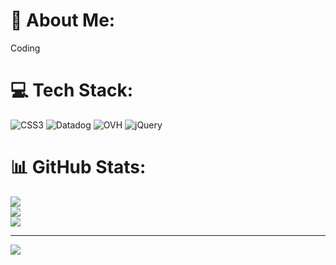 # 💫 About Me:
Coding<br>


# 💻 Tech Stack:
![CSS3](https://img.shields.io/badge/css3-%231572B6.svg?style=for-the-badge&logo=css3&logoColor=white) ![Datadog](https://img.shields.io/badge/datadog-%23632CA6.svg?style=for-the-badge&logo=datadog&logoColor=white) ![OVH](https://img.shields.io/badge/ovh-%23123F6D.svg?style=for-the-badge&logo=ovh&logoColor=#123F6D) ![jQuery](https://img.shields.io/badge/jquery-%230769AD.svg?style=for-the-badge&logo=jquery&logoColor=white)
# 📊 GitHub Stats:
![](https://github-readme-stats.vercel.app/api?username=fransiskusch&theme=dark&hide_border=false&include_all_commits=false&count_private=false)<br/>
![](https://nirzak-streak-stats.vercel.app/?user=fransiskusch&theme=dark&hide_border=false)<br/>
![](https://github-readme-stats.vercel.app/api/top-langs/?username=fransiskusch&theme=dark&hide_border=false&include_all_commits=false&count_private=false&layout=compact)

---
[![](https://visitcount.itsvg.in/api?id=fransiskusch&icon=0&color=0)](https://visitcount.itsvg.in)

<!-- Proudly created with GPRM ( https://gprm.itsvg.in ) -->
